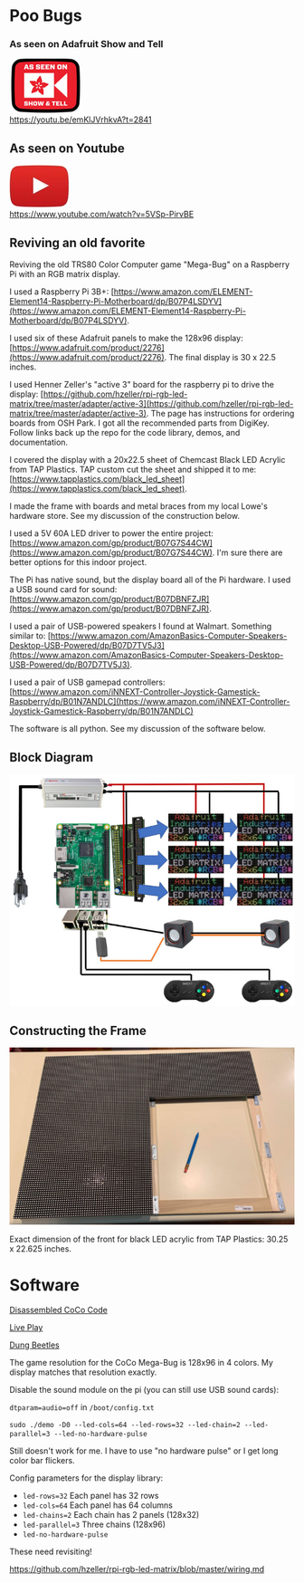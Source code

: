 # Poo Bugs

### As seen on Adafruit Show and Tell
[![](art/adafruit.jpg)](https://www.adafruit.com/) <br>
https://youtu.be/emKlJVrhkvA?t=2841

## As seen on Youtube
[![](art/youtube.jpg)](https://www.youtube.com/) <br>
https://www.youtube.com/watch?v=5VSp-PirvBE

## Reviving an old favorite

Reviving the old TRS80 Color Computer game "Mega-Bug" on a Raspberry Pi with an RGB matrix display.

I used a Raspberry Pi 3B+: [https://www.amazon.com/ELEMENT-Element14-Raspberry-Pi-Motherboard/dp/B07P4LSDYV](https://www.amazon.com/ELEMENT-Element14-Raspberry-Pi-Motherboard/dp/B07P4LSDYV).

I used six of these Adafruit panels to make the 128x96 display: [https://www.adafruit.com/product/2276](https://www.adafruit.com/product/2276). The final display is 30 x 22.5 inches.

I used Henner Zeller's "active 3" board for the raspberry pi to drive the display: [https://github.com/hzeller/rpi-rgb-led-matrix/tree/master/adapter/active-3](https://github.com/hzeller/rpi-rgb-led-matrix/tree/master/adapter/active-3). The page has instructions for ordering boards from OSH Park. I got all the recommended parts from DigiKey. Follow links back up the repo for the code library, demos, and documentation.

I covered the display with a 20x22.5 sheet of Chemcast Black LED Acrylic from TAP Plastics. TAP custom cut the sheet and shipped it to me: [https://www.tapplastics.com/black_led_sheet](https://www.tapplastics.com/black_led_sheet).

I made the frame with boards and metal braces from my local Lowe's hardware store. See my discussion of the construction below.

I used a 5V 60A LED driver to power the entire project: [https://www.amazon.com/gp/product/B07G7S44CW](https://www.amazon.com/gp/product/B07G7S44CW). I'm sure there are better options for this indoor project.

The Pi has native sound, but the display board all of the Pi hardware. I used a USB sound card for sound: [https://www.amazon.com/gp/product/B07DBNFZJR](https://www.amazon.com/gp/product/B07DBNFZJR). 

I used a pair of USB-powered speakers I found at Walmart. Something similar to: [https://www.amazon.com/AmazonBasics-Computer-Speakers-Desktop-USB-Powered/dp/B07D7TV5J3](https://www.amazon.com/AmazonBasics-Computer-Speakers-Desktop-USB-Powered/dp/B07D7TV5J3).

I used a pair of USB gamepad controllers: [https://www.amazon.com/iNNEXT-Controller-Joystick-Gamestick-Raspberry/dp/B01N7ANDLC](https://www.amazon.com/iNNEXT-Controller-Joystick-Gamestick-Raspberry/dp/B01N7ANDLC)

The software is all python. See my discussion of the software below.

## Block Diagram

![](art/block.jpg)

## Constructing the Frame

![](art/frame.jpg)

Exact dimension of the front for black LED acrylic from TAP Plastics: 30.25 x 22.625 inches.

# Software

[Disassembled CoCo Code](http://computerarcheology.com/CoCo/Megabug/Code.html)

[Live Play](https://www.youtube.com/watch?v=TQK982Kbe0s&t=16s)

[Dung Beetles](https://www.youtube.com/watch?v=DlIxErE8Pgs)

The game resolution for the CoCo Mega-Bug is 128x96 in 4 colors. My display matches that resolution exactly.

Disable the sound module on the pi (you can still use USB sound cards):

`dtparam=audio=off` in `/boot/config.txt`

```
sudo ./demo -D0 --led-cols=64 --led-rows=32 --led-chain=2 --led-parallel=3 --led-no-hardware-pulse
```

Still doesn't work for me. I have to use "no hardware pulse" or I get long color bar flickers.

Config parameters for the display library:
  - `led-rows=32` Each panel has 32 rows
  - `led-cols=64` Each panel has 64 columns
  - `led-chains=2` Each chain has 2 panels (128x32)
  - `led-parallel=3` Three chains (128x96)
  - `led-no-hardware-pulse`
  
These need revisiting!
  
https://github.com/hzeller/rpi-rgb-led-matrix/blob/master/wiring.md
